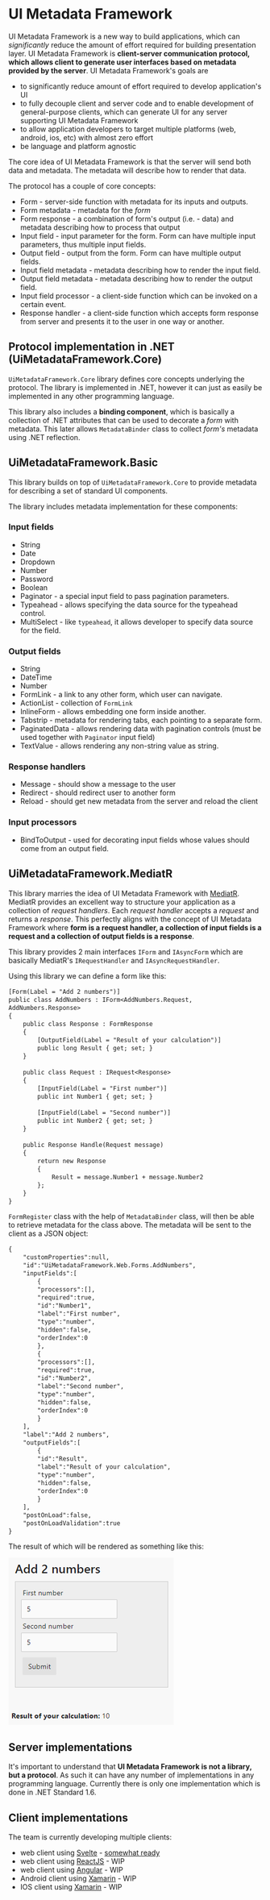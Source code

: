 # UI Metadata Framework

UI Metadata Framework is a new way to build applications, which can *significantly* reduce the amount of effort required for building presentation layer. UI Metadata Framework is **client-server communication protocol, which allows client to generate user interfaces based on metadata provided by the server**. UI Metadata Framework's goals are

* to significantly reduce amount of effort required to develop application's UI
* to fully decouple client and server code and to enable development of general-purpose clients, which can generate UI for any server supporting UI Metadata Framework
* to allow application developers to target multiple platforms (web, android, ios, etc) with almost zero effort
* be language and platform agnostic

The core idea of UI Metadata Framework is that the server will send both data and metadata. The metadata will describe how to render that data.

The protocol has a couple of core concepts:

* Form - server-side function with metadata for its inputs and outputs.
* Form metadata - metadata for the *form*
* Form response - a combination of form's output (i.e. - data) and metadata describing how to process that output
* Input field - input parameter for the form. Form can have multiple input parameters, thus multiple input fields.
* Output field - output from the form. Form can have multiple output fields.
* Input field metadata - metadata describing how to render the input field.
* Output field metadata - metadata describing how to render the output field.
* Input field processor - a client-side function which can be invoked on a certain event.
* Response handler - a client-side function which accepts form response from server and presents it to the user in one way or another.

## Protocol implementation in .NET (UiMetadataFramework.Core)

`UiMetadataFramework.Core` library defines core concepts underlying the protocol. The library is implemented in .NET, however it can just as easily be implemented in any other programming language. 

This library also includes a **binding component**, which is basically a collection of .NET attributes that can be used to decorate a *form* with metadata. This later allows `MetadataBinder` class to collect *form's* metadata using .NET reflection.

## UiMetadataFramework.Basic

This library builds on top of `UiMetadataFramework.Core` to provide metadata for describing a set of standard UI components.

The library includes metadata implementation for these components:

### Input fields

* String
* Date
* Dropdown
* Number
* Password
* Boolean
* Paginator - a special input field to pass pagination parameters.
* Typeahead - allows specifying the data source for the typeahead control.
* MultiSelect - like `typeahead`, it allows developer to specify data source for the field.

### Output fields

* String
* DateTime
* Number
* FormLink - a link to any other form, which user can navigate.
* ActionList - collection of `FormLink`
* InlineForm - allows embedding one form inside another.
* Tabstrip - metadata for rendering tabs, each pointing to a separate form.
* PaginatedData - allows rendering data with pagination controls (must be used together with `Paginator` input field)
* TextValue - allows rendering any non-string value as string.

### Response handlers

* Message - should show a message to the user
* Redirect - should redirect user to another form
* Reload - should get new metadata from the server and reload the client

### Input processors

* BindToOutput - used for decorating input fields whose values should come from an output field.

## UiMetadataFramework.MediatR

This library marries the idea of UI Metadata Framework with [MediatR][mediatr]. MediatR provides an excellent way to structure your application as a collection of *request handlers*. Each *request handler* accepts a *request* and returns a *response*. This perfectly aligns with the concept of UI Metadata Framework where **form is a request handler, a collection of input fields is a request and a collection of output fields is a response**.

This library provides 2 main interfaces `IForm` and `IAsyncForm` which are basically MediatR's `IRequestHandler` and `IAsyncRequestHandler`. 

Using this library we can define a form like this:

```
[Form(Label = "Add 2 numbers")]
public class AddNumbers : IForm<AddNumbers.Request, AddNumbers.Response>
{
	public class Response : FormResponse
	{
		[OutputField(Label = "Result of your calculation")]
		public long Result { get; set; }
	}

	public class Request : IRequest<Response>
	{
		[InputField(Label = "First number")]
		public int Number1 { get; set; }

		[InputField(Label = "Second number")]
		public int Number2 { get; set; }
	}

	public Response Handle(Request message)
	{
		return new Response
		{
			Result = message.Number1 + message.Number2
		};
	}
}
```

`FormRegister` class with the help of `MetadataBinder` class, will then be able to retrieve metadata for the class above. The metadata will be sent to the client as a JSON object:

```
{
    "customProperties":null,
    "id":"UiMetadataFramework.Web.Forms.AddNumbers",
    "inputFields":[
        {
        "processors":[],
        "required":true,
        "id":"Number1",
        "label":"First number",
        "type":"number",
        "hidden":false,
        "orderIndex":0
        },
        {
        "processors":[],
        "required":true,
        "id":"Number2",
        "label":"Second number",
        "type":"number",
        "hidden":false,
        "orderIndex":0
        }
    ],
    "label":"Add 2 numbers",
    "outputFields":[
        {
        "id":"Result",
        "label":"Result of your calculation",
        "type":"number",
        "hidden":false,
        "orderIndex":0
        }
    ],
    "postOnLoad":false,
    "postOnLoadValidation":true
}
```

The result of which will be rendered as something like this:

![image](./documentation/add2numbers.png)


## Server implementations

It's important to understand that **UI Metadata Framework is not a library, but a protocol**. As such it can have any number of implementations in any programming language. Currently there is only one implementation which is done in .NET Standard 1.6.

## Client implementations

The team is currently developing multiple clients:

* web client using [Svelte](https://svelte.technology/) - [somewhat ready](https://github.com/UNOPS/UiMetadataFramework/tree/develop/clients/vanilla-js)
* web client using [ReactJS](https://facebook.github.io/react/) - WIP
* web client using [Angular](https://angular.io/) - WIP
* Android client using [Xamarin][xamarin] - WIP
* IOS client using [Xamarin][xamarin] - WIP

[mediatr]:https://github.com/jbogard/MediatR
[xamarin]:https://www.xamarin.com/